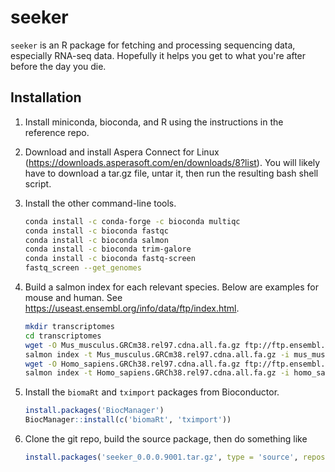# seeker
`seeker` is an R package for fetching and processing sequencing data, especially RNA-seq data. Hopefully it helps you get to what you're after before the day you die.

## Installation

1. Install miniconda, bioconda, and R using the instructions in the reference repo.

1. Download and install Aspera Connect for Linux (https://downloads.asperasoft.com/en/downloads/8?list). You will likely have to download a tar.gz file, untar it, then run the resulting bash shell script.

1. Install the other command-line tools.
    ```bash
    conda install -c conda-forge -c bioconda multiqc
    conda install -c bioconda fastqc
    conda install -c bioconda salmon
    conda install -c bioconda trim-galore
    conda install -c bioconda fastq-screen
    fastq_screen --get_genomes
    ```

1. Build a salmon index for each relevant species. Below are examples for mouse and human. See https://useast.ensembl.org/info/data/ftp/index.html.
    ```bash
    mkdir transcriptomes
    cd transcriptomes
    wget -O Mus_musculus.GRCm38.rel97.cdna.all.fa.gz ftp://ftp.ensembl.org/pub/release-97/fasta/mus_musculus/cdna/Mus_musculus.GRCm38.cdna.all.fa.gz
    salmon index -t Mus_musculus.GRCm38.rel97.cdna.all.fa.gz -i mus_musculus_transcripts
    wget -O Homo_sapiens.GRCh38.rel97.cdna.all.fa.gz ftp://ftp.ensembl.org/pub/release-97/fasta/homo_sapiens/cdna/Homo_sapiens.GRCh38.cdna.all.fa.gz
    salmon index -t Homo_sapiens.GRCh38.rel97.cdna.all.fa.gz -i homo_sapiens_transcripts
    ```

1. Install the `biomaRt` and `tximport` packages from Bioconductor.
    ```r
    install.packages('BiocManager')
    BiocManager::install(c('biomaRt', 'tximport'))
    ```

1. Clone the git repo, build the source package, then do something like
    ```r
    install.packages('seeker_0.0.0.9001.tar.gz', type = 'source', repos = NULL)
    ```
